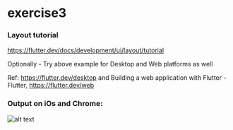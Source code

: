 # exercise3

### Layout tutorial

https://flutter.dev/docs/development/ui/layout/tutorial

Optionally - Try above example for Desktop and Web platforms as well 

Ref: https://flutter.dev/desktop and Building a web application with Flutter - Flutter,  https://flutter.dev/web

### Output on iOs and Chrome:
![alt text](exercise3.png)